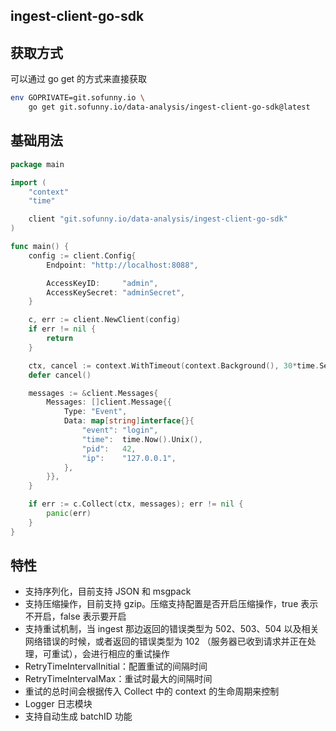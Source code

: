 ingest-client-go-sdk
---

## 获取方式

可以通过 go get 的方式来直接获取

```bash
env GOPRIVATE=git.sofunny.io \
	go get git.sofunny.io/data-analysis/ingest-client-go-sdk@latest
```

## 基础用法

```go
package main

import (
	"context"
	"time"

	client "git.sofunny.io/data-analysis/ingest-client-go-sdk"
)

func main() {
	config := client.Config{
		Endpoint: "http://localhost:8088",

		AccessKeyID:     "admin",
		AccessKeySecret: "adminSecret",
	}

	c, err := client.NewClient(config)
	if err != nil {
		return
	}

	ctx, cancel := context.WithTimeout(context.Background(), 30*time.Second)
	defer cancel()

	messages := &client.Messages{
		Messages: []client.Message{{
			Type: "Event",
			Data: map[string]interface{}{
				"event": "login",
				"time":  time.Now().Unix(),
				"pid":   42,
				"ip":    "127.0.0.1",
			},
		}},
	}

	if err := c.Collect(ctx, messages); err != nil {
		panic(err)
	}
}
```

## 特性
- 支持序列化，目前支持 JSON 和 msgpack
- 支持压缩操作，目前支持 gzip。压缩支持配置是否开启压缩操作，true 表示不开启，false 表示要开启
- 支持重试机制，当 ingest 那边返回的错误类型为 502、503、504 以及相关网络错误的时候，或者返回的错误类型为 102 （服务器已收到请求并正在处理，可重试），会进行相应的重试操作
- RetryTimeIntervalInitial：配置重试的间隔时间
- RetryTimeIntervalMax：重试时最大的间隔时间
- 重试的总时间会根据传入 Collect 中的 context 的生命周期来控制
- Logger 日志模块
- 支持自动生成 batchID 功能
